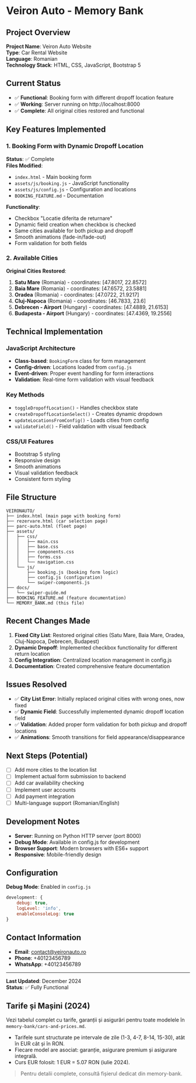 # Veiron Auto - Memory Bank

## Project Overview
**Project Name**: Veiron Auto Website  
**Type**: Car Rental Website  
**Language**: Romanian  
**Technology Stack**: HTML, CSS, JavaScript, Bootstrap 5

## Current Status
- ✅ **Functional**: Booking form with different dropoff location feature
- ✅ **Working**: Server running on http://localhost:8000
- ✅ **Complete**: All original cities restored and functional

## Key Features Implemented

### 1. Booking Form with Dynamic Dropoff Location
**Status**: ✅ Complete  
**Files Modified**:
- `index.html` - Main booking form
- `assets/js/booking.js` - JavaScript functionality
- `assets/js/config.js` - Configuration and locations
- `BOOKING_FEATURE.md` - Documentation

**Functionality**:
- Checkbox "Locatie diferita de returnare" 
- Dynamic field creation when checkbox is checked
- Same cities available for both pickup and dropoff
- Smooth animations (fade-in/fade-out)
- Form validation for both fields

### 2. Available Cities
**Original Cities Restored**:
1. **Satu Mare** (Romania) - coordinates: [47.8017, 22.8572]
2. **Baia Mare** (Romania) - coordinates: [47.6572, 23.5881]
3. **Oradea** (Romania) - coordinates: [47.0722, 21.9217]
4. **Cluj-Napoca** (Romania) - coordinates: [46.7833, 23.6]
5. **Debrecen - Airport** (Hungary) - coordinates: [47.4889, 21.6153]
6. **Budapesta - Airport** (Hungary) - coordinates: [47.4369, 19.2556]

## Technical Implementation

### JavaScript Architecture
- **Class-based**: `BookingForm` class for form management
- **Config-driven**: Locations loaded from `config.js`
- **Event-driven**: Proper event handling for form interactions
- **Validation**: Real-time form validation with visual feedback

### Key Methods
- `toggleDropoffLocation()` - Handles checkbox state
- `createDropoffLocationSelect()` - Creates dynamic dropdown
- `updateLocationsFromConfig()` - Loads cities from config
- `validateField()` - Field validation with visual feedback

### CSS/UI Features
- Bootstrap 5 styling
- Responsive design
- Smooth animations
- Visual validation feedback
- Consistent form styling

## File Structure
```
VEIRONAUTO/
├── index.html (main page with booking form)
├── rezervare.html (car selection page)
├── parc-auto.html (fleet page)
├── assets/
│   ├── css/
│   │   ├── main.css
│   │   ├── base.css
│   │   ├── components.css
│   │   ├── forms.css
│   │   └── navigation.css
│   └── js/
│       ├── booking.js (booking form logic)
│       ├── config.js (configuration)
│       └── swiper-components.js
├── docs/
│   └── swiper-guide.md
├── BOOKING_FEATURE.md (feature documentation)
└── MEMORY_BANK.md (this file)
```

## Recent Changes Made
1. **Fixed City List**: Restored original cities (Satu Mare, Baia Mare, Oradea, Cluj-Napoca, Debrecen, Budapest)
2. **Dynamic Dropoff**: Implemented checkbox functionality for different return location
3. **Config Integration**: Centralized location management in config.js
4. **Documentation**: Created comprehensive feature documentation

## Issues Resolved
- ✅ **City List Error**: Initially replaced original cities with wrong ones, now fixed
- ✅ **Dynamic Field**: Successfully implemented dynamic dropoff location field
- ✅ **Validation**: Added proper form validation for both pickup and dropoff locations
- ✅ **Animations**: Smooth transitions for field appearance/disappearance

## Next Steps (Potential)
- [ ] Add more cities to the location list
- [ ] Implement actual form submission to backend
- [ ] Add car availability checking
- [ ] Implement user accounts
- [ ] Add payment integration
- [ ] Multi-language support (Romanian/English)

## Development Notes
- **Server**: Running on Python HTTP server (port 8000)
- **Debug Mode**: Available in config.js for development
- **Browser Support**: Modern browsers with ES6+ support
- **Responsive**: Mobile-friendly design

## Configuration
**Debug Mode**: Enabled in `config.js`
```javascript
development: {
    debug: true,
    logLevel: 'info',
    enableConsoleLog: true
}
```

## Contact Information
- **Email**: contact@veironauto.ro
- **Phone**: +40123456789
- **WhatsApp**: +40123456789

---
**Last Updated**: December 2024  
**Status**: ✅ Fully Functional 

## Tarife și Mașini (2024)

Vezi tabelul complet cu tarife, garanții și asigurări pentru toate modelele în `memory-bank/cars-and-prices.md`.

- Tarifele sunt structurate pe intervale de zile (1-3, 4-7, 8-14, 15-30), atât în EUR cât și în RON.
- Fiecare model are asociat: garanție, asigurare premium și asigurare integrală.
- Curs EUR folosit: 1 EUR = 5.07 RON (iulie 2024).

> Pentru detalii complete, consultă fișierul dedicat din memory-bank. 